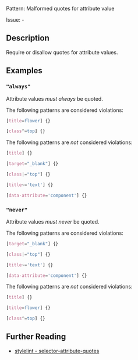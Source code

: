 Pattern: Malformed quotes for attribute value

Issue: -

## Description

Require or disallow quotes for attribute values.

## Examples

### `"always"`

Attribute values *must always* be quoted.

The following patterns are considered violations:

```css
[title=flower] {}
```

```css
[class^=top] {}
```

The following patterns are *not* considered violations:

```css
[title] {}
```

```css
[target="_blank"] {}
```

```css
[class|="top"] {}
```

```css
[title~='text'] {}
```

```css
[data-attribute='component'] {}
```

### `"never"`

Attribute values *must never* be quoted.

The following patterns are considered violations:

```css
[target="_blank"] {}
```

```css
[class|="top"] {}
```

```css
[title~='text'] {}
```

```css
[data-attribute='component'] {}
```

The following patterns are *not* considered violations:

```css
[title] {}
```

```css
[title=flower] {}
```

```css
[class^=top] {}
```

## Further Reading

* [stylelint - selector-attribute-quotes](https://stylelint.io/user-guide/rules/selector-attribute-quotes)